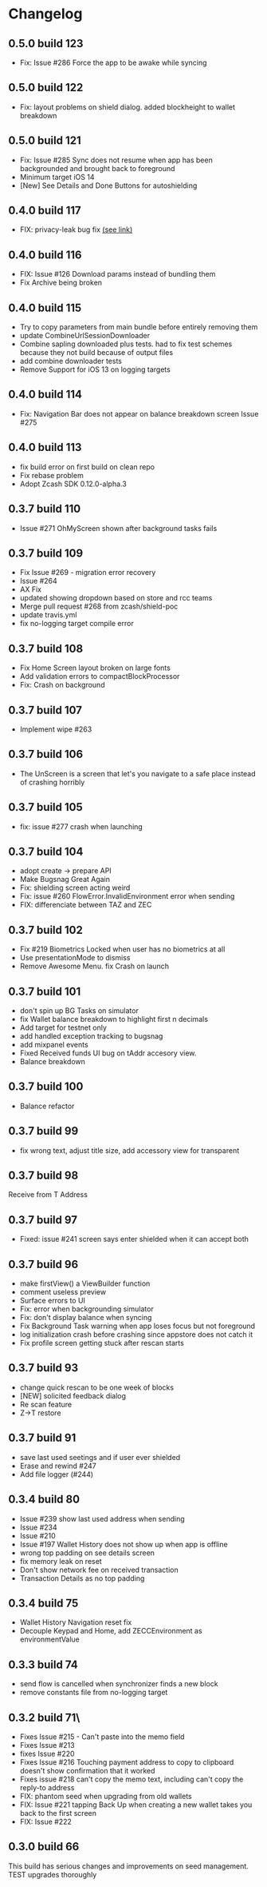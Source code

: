# Changelog
## 0.5.0 build 123
* Fix: Issue #286 Force the app to be awake while syncing
## 0.5.0 build 122
* Fix: layout problems on shield dialog. added blockheight to wallet breakdown
## 0.5.0 build 121
* Fix: Issue #285 Sync does not resume when app has been backgrounded and brought back to foreground
* Minimum target iOS 14
* [New] See Details and Done Buttons for autoshielding
## 0.4.0 build 117
* FIX: privacy-leak bug fix [(see link)](https://electriccoin.co/blog/privacy-leak-bug-discovered-in-nighthawk-and-ecc-wallets/)
##  0.4.0 build 116
* FIX: Issue #126 Download params instead of bundling them
* Fix Archive being broken
##  0.4.0 build 115
* Try to copy parameters from main bundle before entirely removing them
* update CombineUrlSessionDownloader
* Combine sapling downloaded plus tests. had to fix test schemes because they not build because of output files
* add combine downloader tests
* Remove Support for iOS 13 on logging targets
##  0.4.0 build 114
* Fix: Navigation Bar does not appear on balance breakdown screen Issue #275
##  0.4.0 build 113
 * fix build error on first build on clean repo
 * Fix rebase problem
 * Adopt Zcash SDK 0.12.0-alpha.3
## 0.3.7 build 110
* Issue #271 OhMyScreen shown after background tasks fails
## 0.3.7 build 109
* Fix Issue #269 - migration error recovery
* Issue #264
* AX Fix
* updated showing dropdown based on store and rcc teams
* Merge pull request #268 from zcash/shield-poc
* update travis.yml
* fix no-logging target compile error

## 0.3.7 build 108
* Fix Home Screen layout broken on large fonts
* Add validation errors to compactBlockProcessor
* Fix: Crash on background

## 0.3.7 build 107
* Implement wipe #263
## 0.3.7 build 106
* The UnScreen is a screen that let's you navigate to a safe place instead of crashing horribly
## 0.3.7 build 105
* fix: issue #277 crash when launching
## 0.3.7 build 104
* adopt create -> prepare API
* Make Bugsnag Great Again
* Fix: shielding screen acting weird
* Fix: issue #260 FlowError.InvalidEnvironment error when sending
* FIX: differenciate between TAZ and ZEC
## 0.3.7 build 102
* Fix #219 Biometrics Locked when user has no biometrics at all
* Use presentationMode to dismiss
* Remove Awesome Menu. fix Crash on launch
## 0.3.7 build 101
* don't spin up BG Tasks on simulator
* fix Wallet balance breakdown to highlight first n decimals
* Add target for testnet only
* add handled exception tracking to bugsnag
* add mixpanel events
* Fixed Received funds UI bug on tAddr accesory view. 
* Balance breakdown 


## 0.3.7 build 100
* Balance refactor

## 0.3.7 build 99
* fix wrong text, adjust title size, add accessory view for transparent
## 0.3.7 build 98
Receive from T Address
## 0.3.7 build 97
* Fixed: issue #241 screen says enter shielded when it can accept both


## 0.3.7 build 96
* make firstView() a ViewBuilder function
* comment useless preview
* Surface errors to UI
* Fix: error when backgrounding simulator
* Fix: don't display balance when syncing
* Fix Background Task warning when app loses focus but not foreground
* log initialization crash before crashing since appstore does not catch it
* Fix profile screen getting stuck after rescan starts


## 0.3.7 build 93
* change quick rescan to be one week of blocks
* [NEW] solicited feedback dialog
* Re scan feature
* Z->T restore

## 0.3.7 build 91
* save last used seetings and if user ever shielded
* Erase and rewind #247
* Add file logger (#244)
## 0.3.4 build 80
* Issue #239 show last used address when sending
* Issue #234 
* Issue #210
* Issue #197 Wallet History does not show up when app is offline
* wrong top padding on see details screen
* fix memory leak on reset
* Don't show network fee on received transaction
* Transaction Details as no top padding


## 0.3.4 build 75
* Wallet History Navigation reset fix
* Decouple Keypad and Home, add ZECCEnvironment as environmentValue
## 0.3.3 build 74
* send flow is cancelled when synchronizer finds a new block
* remove constants file from no-logging target
## 0.3.2 build 71\
* Fixes Issue #215 - Can't paste into the memo field
* Fixes Issue #213
* fixes Issue #220
* Fixes Issue #216 Touching payment address to copy to clipboard doesn't show confirmation that it worked
* Fixes issue #218 can't copy the memo text, including can't copy the reply-to address
* FIX: phantom seed when upgrading from old wallets
* FIX: Issue #221 tapping Back Up when creating a new wallet takes you back to the first screen
* FIX: Issue #222

## 0.3.0 build 66
This build has serious changes and improvements on seed management. TEST upgrades thoroughly



